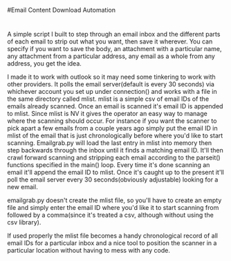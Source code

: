 #Email Content Download Automation
#
A simple script I built to step through an email inbox and the different parts of each email to strip out what you want, then save it wherever. You can specify if you want to save the body, an attachment with a particular name, any attachment from a particular address, any email as a whole from any address, you get the idea.

I made it to work with outlook so it may need some tinkering to work with other providers. It polls the email server(default is every 30 seconds) via whichever account you set up under connection() and works with a file in the same directory called mlist. mlist is a simple csv of email IDs of the emails already scanned. Once an email is scanned it's email ID is appended to mlist. Since mlist is NV it gives the operator an easy way to manage where the scanning should occur. For instance if you want the scanner to pick apart a few emails from a couple years ago simply put the email ID in mlist of the email that is just chronologically before where you'd like to start scanning. Emailgrab.py will load the last entry in mlist into memory then step backwards through the inbox until it finds a matching email ID. It'll then crawl forward scanning and stripping each email according to the parseit() functions specified in the main() loop. Every time it's done scanning an email it'll append the email ID to mlist. Once it's caught up to the present it'll poll the email server every 30 seconds(obviously adjustable) looking for a new email.

emailgrab.py doesn't create the mlist file, so you'll have to create an empty file and simply enter the email ID where you'd like it to start scanning from followed by a comma(since it's treated a csv, although without using the csv library).

If used properly the mlist file becomes a handy chronological record of all email IDs for a particular inbox and a nice tool to position the scanner in a particular location without having to mess with any code.
